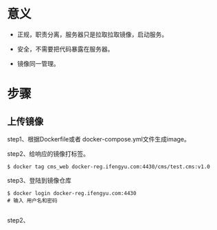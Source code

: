 # 意义

* 正规，职责分离，服务器只是拉取拉取镜像，启动服务。

* 安全，不需要把代码暴露在服务器。

* 镜像同一管理。

# 步骤

## 上传镜像

step1、根据Dockerfile或者 docker-compose.yml文件生成image。

step2、给响应的镜像打标签。

```
$ docker tag cms_web docker-reg.ifengyu.com:4430/cms/test.cms:v1.0
```

step3、登陆到镜像仓库

```
$ docker login docker-reg.ifengyu.com:4430
# 输入 用户名和密码
```

```

```

step2、

